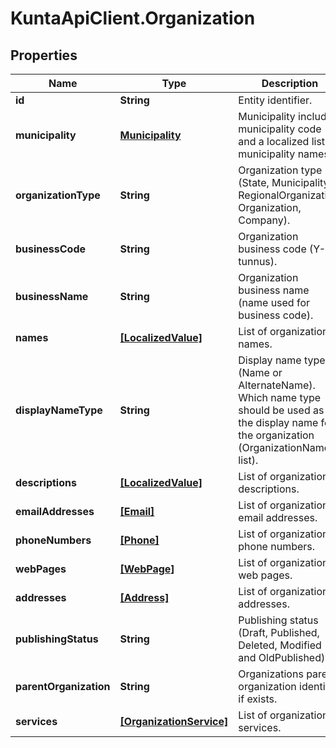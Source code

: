 # KuntaApiClient.Organization

## Properties
Name | Type | Description | Notes
------------ | ------------- | ------------- | -------------
**id** | **String** | Entity identifier. | [optional] 
**municipality** | [**Municipality**](Municipality.md) | Municipality including municipality code and a localized list of municipality names. | [optional] 
**organizationType** | **String** | Organization type (State, Municipality, RegionalOrganization, Organization, Company). | [optional] 
**businessCode** | **String** | Organization business code (Y-tunnus). | [optional] 
**businessName** | **String** | Organization business name (name used for business code). | [optional] 
**names** | [**[LocalizedValue]**](LocalizedValue.md) | List of organization names. | [optional] 
**displayNameType** | **String** | Display name type (Name or AlternateName). Which name type should be used as the display name for the organization (OrganizationNames list). | [optional] 
**descriptions** | [**[LocalizedValue]**](LocalizedValue.md) | List of organizations descriptions. | [optional] 
**emailAddresses** | [**[Email]**](Email.md) | List of organizations email addresses. | [optional] 
**phoneNumbers** | [**[Phone]**](Phone.md) | List of organizations phone numbers. | [optional] 
**webPages** | [**[WebPage]**](WebPage.md) | List of organizations web pages. | [optional] 
**addresses** | [**[Address]**](Address.md) | List of organizations addresses. | [optional] 
**publishingStatus** | **String** | Publishing status (Draft, Published, Deleted, Modified and OldPublished). | [optional] 
**parentOrganization** | **String** | Organizations parent organization identifier if exists. | [optional] 
**services** | [**[OrganizationService]**](OrganizationService.md) | List of organizations services. | [optional] 


